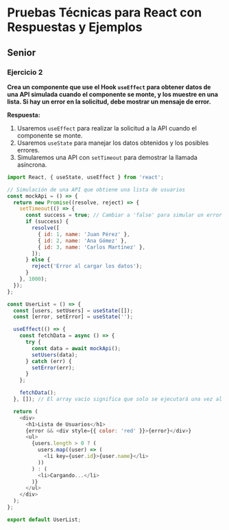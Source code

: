 # Pruebas Técnicas para React con Respuestas y Ejemplos

## Senior

### Ejercicio 2
**Crea un componente que use el Hook `useEffect` para obtener datos de una API simulada cuando el componente se monte, y los muestre en una lista. Si hay un error en la solicitud, debe mostrar un mensaje de error.**

**Respuesta:**

1. Usaremos `useEffect` para realizar la solicitud a la API cuando el componente se monte.
2. Usaremos `useState` para manejar los datos obtenidos y los posibles errores.
3. Simularemos una API con `setTimeout` para demostrar la llamada asíncrona.

```javascript
import React, { useState, useEffect } from 'react';

// Simulación de una API que obtiene una lista de usuarios
const mockApi = () => {
  return new Promise((resolve, reject) => {
    setTimeout(() => {
      const success = true; // Cambiar a 'false' para simular un error
      if (success) {
        resolve([
          { id: 1, name: 'Juan Pérez' },
          { id: 2, name: 'Ana Gómez' },
          { id: 3, name: 'Carlos Martínez' },
        ]);
      } else {
        reject('Error al cargar los datos');
      }
    }, 1000);
  });
};

const UserList = () => {
  const [users, setUsers] = useState([]);
  const [error, setError] = useState('');

  useEffect(() => {
    const fetchData = async () => {
      try {
        const data = await mockApi();
        setUsers(data);
      } catch (err) {
        setError(err);
      }
    };

    fetchData();
  }, []); // El array vacío significa que solo se ejecutará una vez al montar el componente

  return (
    <div>
      <h1>Lista de Usuarios</h1>
      {error && <div style={{ color: 'red' }}>{error}</div>}
      <ul>
        {users.length > 0 ? (
          users.map((user) => (
            <li key={user.id}>{user.name}</li>
          ))
        ) : (
          <li>Cargando...</li>
        )}
      </ul>
    </div>
  );
};

export default UserList;
